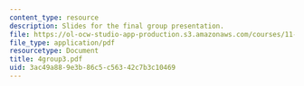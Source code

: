 ```yaml
---
content_type: resource
description: Slides for the final group presentation.
file: https://ol-ocw-studio-app-production.s3.amazonaws.com/courses/11-946j-beijing-urban-design-studio-summer-2004/3ac49a889e3b86c5c56342c7b3c10469_4group3.pdf
file_type: application/pdf
resourcetype: Document
title: 4group3.pdf
uid: 3ac49a88-9e3b-86c5-c563-42c7b3c10469
---
```

